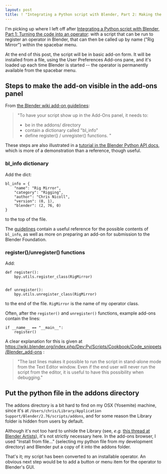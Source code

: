 ```yaml
---
layout: post
title: ! "Integrating a Python script with Blender, Part 2: Making the operator script into an add-on"
---
```


I'm picking up where I left off after [Integrating a Python script with Blender, Part 1: Turning the code into an operator](http://clutterstack.github.io/blender-rig-mirror/2016/02/23/integrating-part-one.html): with a script that can be run to register an operator in Blender, that can then be called up by name ("Rig Mirror") within the spacebar menu.

At the end of this post, the script will be in basic add-on form.
It will be installed from a file, using the User Preferences Add-ons pane, and it's loaded up each time Blender is started -- the operator is permanently available from the spacebar menu.

## Steps to make the add-on visible in the add-ons panel

From
[the Blender wiki add-on guidelines](https://wiki.blender.org/index.php/Dev:Py/Scripts/Guidelines/Addons):

>"To have your script show up in the Add-Ons panel, it needs to:
>
>    * be in the addons/ directory
>    * contain a dictionary called "bl_info"
>    * define register() / unregister() functions. "

These steps are also illustrated in a [tutorial in the Blender Python API docs](https://www.blender.org/api/blender_python_api_current/info_tutorial_addon.html), which is more of a demonstration than a reference, though useful.

### bl_info dictionary

Add the dict:

```
bl_info = {
    "name": "Rig Mirror",
    "category": "Rigging",
    "author": "Chris Nicoll",
    "version": (0, 1),
    "blender": (2, 76, 0)
}
```

to the top of the file.

The [guidelines](https://wiki.blender.org/index.php/Dev:Py/Scripts/Guidelines/Addons) contain a useful reference for the possible contents of `bl_info`, as well as more on preparing an add-on for submission to the Blender Foundation.


### register()/unregister() functions

Add:

```
def register():
    bpy.utils.register_class(RigMirror)


def unregister():
    bpy.utils.unregister_class(RigMirror)
```
to the end of the file. `RigMirror` is the name of my operator class.

Often, after the `register()` and `unregister()` functions, example add-ons contain the lines:

```
if __name__ == "__main__":
    register()
```

A clear explanation for this is given at  https://wiki.blender.org/index.php/Dev:Py/Scripts/Cookbook/Code_snippets/Blender_add-ons :

> "The last lines makes it possible to run the script in stand-alone mode from the Text Editor window. Even if the end user will never run the script from the editor, it is useful to have this possibility when debugging."

## Put the python file in the addons directory

The addons directory is a bit hard to find on my OSX (Yosemite) machine, since it's at `/Users/chris/Library/Application Support/Blender/2.76/scripts/addons`, and for some reason the Library folder is hidden from users by default.

Although it's not too hard to unhide the Library (see, *e.g.* [this thread at Blender Artists](http://blenderartists.org/forum/showthread.php?331685-Adding-Addons-To-Mac)), it's not strictly necessary here. In the add-ons browser, I used "Install from file..." (selecting my python file from my development directory) and Blender put a copy of it into the addons folder.

That's it; my script has been converted to an installable operator. An obvious next step would be to add a button or menu item for the operator to Blender's GUI.
